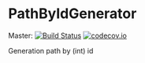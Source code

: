 # PathByIdGenerator

Master:
[![Build Status](https://travis-ci.org/t4web/PathByIdGenerator.svg?branch=master)](https://travis-ci.org/t4web/PathByIdGenerator)
[![codecov.io](http://codecov.io/github/t4web/PathByIdGenerator/coverage.svg?branch=master)](http://codecov.io/github/t4web/PathByIdGenerator?branch=master)

Generation path by (int) id
